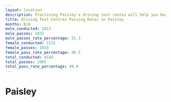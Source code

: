 ```yaml
---
layout: location
description: Practising Paisley's driving test routes will help you become more confident in your gear-changing abilities.
title: Driving Test Centres Passing Rates in Paisley
months: N/A
male_conducted: 2013
male_passes: 1032
male_passes_rate_percentage: 51.3
female_conducted: 2131
female_passes: 1033
female_pass_rate_percentage: 48.5
total_conducted: 4144
total_passes: 2065
total_pass_rate_percentage: 49.8
---
```


# Paisley
